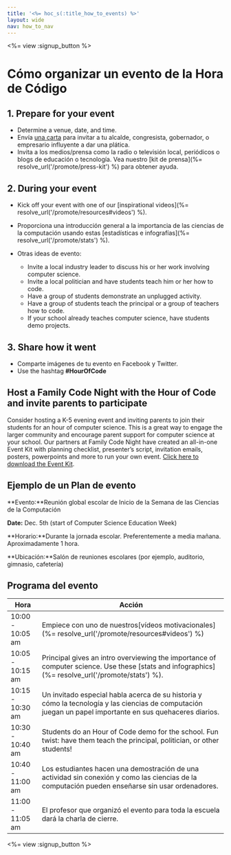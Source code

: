 ```yaml
---
title: '<%= hoc_s(:title_how_to_events) %>'
layout: wide
nav: how_to_nav
---
```

<%= view :signup_button %>

# Cómo organizar un evento de la Hora de Código

## 1. Prepare for your event

- Determine a venue, date, and time.
- Envía [una carta](https://docs.google.com/a/code.org/document/d/1eP41sKW7y0qq_JvkRIgZK8dWYICaGRZ4CCDETXa78wY/edit) para invitar a tu alcalde, congresista, gobernador, o empresario influyente a dar una plática.
- Invita a los medios/prensa como la radio o televisión local, periódicos o blogs de educación o tecnología. Vea nuestro [kit de prensa](%= resolve_url('/promote/press-kit') %) para obtener ayuda.

## 2. During your event

- Kick off your event with one of our [inspirational videos](%= resolve_url('/promote/resources#videos') %).
- Proporciona una introducción general a la importancia de las ciencias de la computación usando estas [estadísticas e infografías](%= resolve_url('/promote/stats') %).   
      
    
- Otras ideas de evento: 
    - Invite a local industry leader to discuss his or her work involving computer science.
    - Invite a local politician and have students teach him or her how to code.
    - Have a group of students demonstrate an unplugged activity.
    - Have a group of students teach the principal or a group of teachers how to code.
    - If your school already teaches computer science, have students demo projects.

## 3. Share how it went

- Comparte imágenes de tu evento en Facebook y Twitter. 
- Use the hashtag **#HourOfCode**

## Host a Family Code Night with the Hour of Code and invite parents to participate

Consider hosting a K-5 evening event and inviting parents to join their students for an hour of computer science. This is a great way to engage the larger community and encourage parent support for computer science at your school. Our partners at Family Code Night have created an all-in-one Event Kit with planning checklist, presenter’s script, invitation emails, posters, powerpoints and more to run your own event. [Click here to download the Event Kit](http://www.familycodenight.org/DownloadCodeDotOrg.html).

## Ejemplo de un Plan de evento

**Evento:**Reunión global escolar de Inicio de la Semana de las Ciencias de la Computación

**Date:** Dec. 5th (start of Computer Science Education Week)

**Horario:**Durante la jornada escolar. Preferentemente a media mañana. Aproximadamente 1 hora.

**Ubicación:**Salón de reuniones escolares (por ejemplo, auditorio, gimnasio, cafetería)   
  


## Programa del evento

| Hora             | Acción                                                                                                                                                    |
| ---------------- | --------------------------------------------------------------------------------------------------------------------------------------------------------- |
| 10:00 - 10:05 am | Empiece con uno de nuestros[vídeos motivacionales](%= resolve_url('/promote/resources#videos') %)                                                         |
| 10:05 - 10:15 am | Principal gives an intro overviewing the importance of computer science. Use these [stats and infographics](%= resolve_url('/promote/stats') %).          |
| 10:15 - 10:30 am | Un invitado especial habla acerca de su historia y cómo la tecnología y las ciencias de computación juegan un papel importante en sus quehaceres diarios. |
| 10:30 - 10:40 am | Students do an Hour of Code demo for the school. Fun twist: have them teach the principal, politician, or other students!                                 |
| 10:40 - 11:00 am | Los estudiantes hacen una demostración de una actividad sin conexión y como las ciencias de la computación pueden enseñarse sin usar ordenadores.         |
| 11:00 - 11:05 am | El profesor que organizó el evento para toda la escuela dará la charla de cierre.                                                                         |

<%= view :signup_button %>